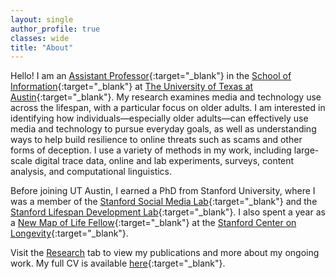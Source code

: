 ```yaml
---
layout: single
author_profile: true
classes: wide
title: "About"
---
```


Hello! I am an [Assistant Professor](https://ischool.utexas.edu/profiles/ryan-moore){:target="_blank"} in the [School of Information](https://ischool.utexas.edu/){:target="_blank"} at [The University of Texas at Austin](https://www.utexas.edu/){:target="_blank"}. My research examines media and technology use across the lifespan, with a particular focus on older adults. I am interested in identifying how individuals—especially older adults—can effectively use media and technology to pursue everyday goals, as well as understanding ways to help build resilience to online threats such as scams and other forms of deception. I use a variety of methods in my work, including large-scale digital trace data, online and lab experiments, surveys, content analysis, and computational linguistics.

Before joining UT Austin, I earned a PhD from Stanford University, where I was a member of the [Stanford Social Media Lab](https://sml.stanford.edu/){:target="_blank"} and the [Stanford Lifespan Development Lab](https://lifespan.stanford.edu/){:target="_blank"}. I also spent a year as a [New Map of Life Fellow](https://longevity.stanford.edu/ryan-moore/){:target="_blank"} at the [Stanford Center on Longevity](https://longevity.stanford.edu/){:target="_blank"}.

Visit the [Research](https://ryanmoore.science/research/) tab to view my publications and more about my ongoing work. My full CV is available [here](https://drive.google.com/file/d/17MjPGp6fG9l02bI825MCfUPXMaICsfNx/view){:target="_blank"}.
